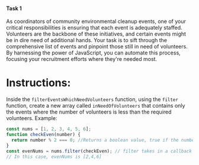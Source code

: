 #### Task 1

As coordinators of community environmental cleanup events, one of your critical responsibilities is ensuring that each event is adequately staffed. Volunteers are the backbone of these initiatives, and certain events might be in dire need of additional hands. Your task is to sift through the comprehensive list of events and pinpoint those still in need of volunteers. By harnessing the power of JavaScript, you can automate this process, focusing your recruitment efforts where they're needed most.

# Instructions:

Inside the `filterEventsWhichNeedVolunteers` function, using the `filter` function, create a new array called `inNeedOfVolunteers` that contains only the events where the number of volunteers is less than the required volunteers.
Example:

```js
const nums = [1, 2, 3, 4, 5, 6];
function checkEven(number) {
  return number % 2 === 0; //Returns a boolean value, true if the number is even and false if the number is not even
}
const evenNums = nums.filter(checkEven); // filter takes in a callback function, and applies it on every element in the array, and returns a new array which has elements for which the callback function returns true.
// In this case, evenNums is [2,4,6]
```
